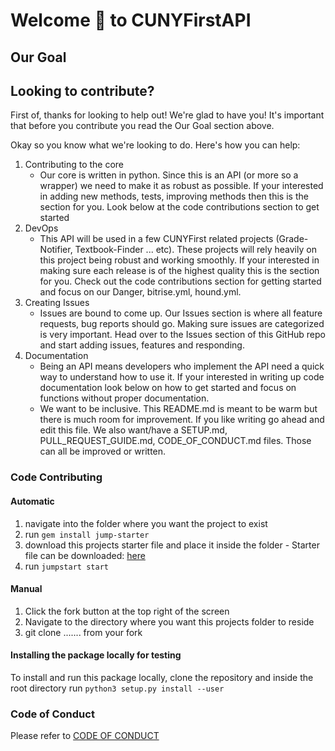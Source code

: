 # Welcome 👋 to CUNYFirstAPI


## Our Goal


## Looking to contribute?

First of, thanks for looking to help out! We're glad to have you!
It's important that before you contribute you read the Our Goal section above. 

Okay so you know what we're looking to do. Here's how you can help:

1. Contributing to the core
	* 	Our core is written in python. Since this is an API (or more so a wrapper) we need to make it as robust as possible. If your interested in adding new methods, tests, improving methods then this is the section for you. Look below at the code contributions section to get started
2. DevOps
	* 	This API will be used in a few CUNYFirst related projects (Grade-Notifier, Textbook-Finder ... etc). These projects will rely heavily on this project being robust and working smoothly. If your interested in making sure each release is of the highest quality this is the section for you. Check out the code contributions section for getting started and focus on our Danger, bitrise.yml, hound.yml. 
3. Creating Issues
	* 	Issues are bound to come up. Our Issues section is where all feature requests, bug reports should go. Making sure issues are categorized is very important. Head over to the Issues section of this GitHub repo and start adding issues, features and responding.
4. Documentation
	* 	Being an API means developers who implement the API need a quick way to understand how to use it. If your interested in writing up code documentation look below on how to get started and focus on functions without proper documentation.
	*  We want to be inclusive. This README.md is meant to be warm but there is much room for improvement. If you like writing go ahead and edit this file. We also want/have a SETUP.md, PULL\_REQUEST\_GUIDE.md, CODE\_OF\_CONDUCT.md files. Those can all be improved or written. 


### Code Contributing

#### Automatic

1. navigate into the folder where you want the project to exist
2. run `gem install jump-starter`
3. download this projects starter file and place it inside the folder - Starter file can be downloaded: [here](https://gist.github.com/Huddie/916ba13448fd9738d38ad61fc8c906b6/archive/595ba282f9e328aee742d0b612ea0b15f38683fd.zip)
4. run `jumpstart start`

#### Manual

1. Click the fork button at the top right of the screen
2. Navigate to the directory where you want this projects folder to reside
3. git clone ....... from your fork

#### Installing the package locally for testing
To install and run this package locally, clone the repository and inside the root directory run `python3 setup.py install --user`


### Code of Conduct
Please refer to [CODE OF CONDUCT](CODE_OF_CONDUCT.md)
